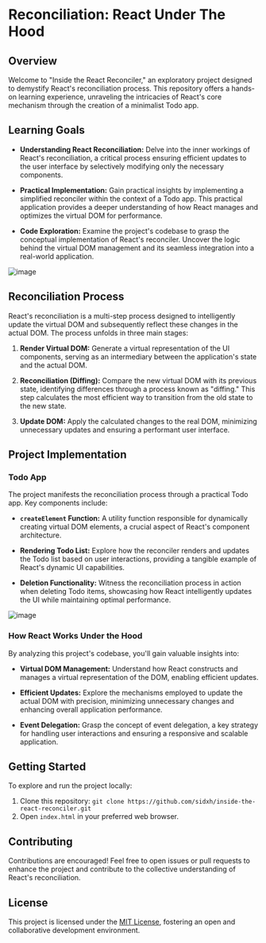 # Reconciliation: React Under The Hood

## Overview

Welcome to "Inside the React Reconciler," an exploratory project designed to demystify React's reconciliation process. This repository offers a hands-on learning experience, unraveling the intricacies of React's core mechanism through the creation of a minimalist Todo app.

## Learning Goals

- **Understanding React Reconciliation:** Delve into the inner workings of React's reconciliation, a critical process ensuring efficient updates to the user interface by selectively modifying only the necessary components.
  
- **Practical Implementation:** Gain practical insights by implementing a simplified reconciler within the context of a Todo app. This practical application provides a deeper understanding of how React manages and optimizes the virtual DOM for performance.
  
- **Code Exploration:** Examine the project's codebase to grasp the conceptual implementation of React's reconciler. Uncover the logic behind the virtual DOM management and its seamless integration into a real-world application.

![image](https://res.cloudinary.com/practicaldev/image/fetch/s--1TsFuP2c--/c_imagga_scale,f_auto,fl_progressive,h_420,q_auto,w_1000/https://dev-to-uploads.s3.amazonaws.com/uploads/articles/xjqsuome198owgamcgr3.jpeg)

## Reconciliation Process

React's reconciliation is a multi-step process designed to intelligently update the virtual DOM and subsequently reflect these changes in the actual DOM. The process unfolds in three main stages:

1. **Render Virtual DOM:** Generate a virtual representation of the UI components, serving as an intermediary between the application's state and the actual DOM.

2. **Reconciliation (Diffing):** Compare the new virtual DOM with its previous state, identifying differences through a process known as "diffing." This step calculates the most efficient way to transition from the old state to the new state.

3. **Update DOM:** Apply the calculated changes to the real DOM, minimizing unnecessary updates and ensuring a performant user interface.

## Project Implementation

### Todo App

The project manifests the reconciliation process through a practical Todo app. Key components include:

- **`createElement` Function:** A utility function responsible for dynamically creating virtual DOM elements, a crucial aspect of React's component architecture.

- **Rendering Todo List:** Explore how the reconciler renders and updates the Todo list based on user interactions, providing a tangible example of React's dynamic UI capabilities.

- **Deletion Functionality:** Witness the reconciliation process in action when deleting Todo items, showcasing how React intelligently updates the UI while maintaining optimal performance.

![image](https://cdn-images-1.medium.com/v2/resize:fit:800/1*iJKfCo2XlFtz-9ST0_HCtA.png)

### How React Works Under the Hood

By analyzing this project's codebase, you'll gain valuable insights into:

- **Virtual DOM Management:** Understand how React constructs and manages a virtual representation of the DOM, enabling efficient updates.

- **Efficient Updates:** Explore the mechanisms employed to update the actual DOM with precision, minimizing unnecessary changes and enhancing overall application performance.

- **Event Delegation:** Grasp the concept of event delegation, a key strategy for handling user interactions and ensuring a responsive and scalable application.

## Getting Started

To explore and run the project locally:

1. Clone this repository: `git clone https://github.com/sidxh/inside-the-react-reconciler.git`
2. Open `index.html` in your preferred web browser.

## Contributing

Contributions are encouraged! Feel free to open issues or pull requests to enhance the project and contribute to the collective understanding of React's reconciliation.

## License

This project is licensed under the [MIT License](LICENSE), fostering an open and collaborative development environment.
